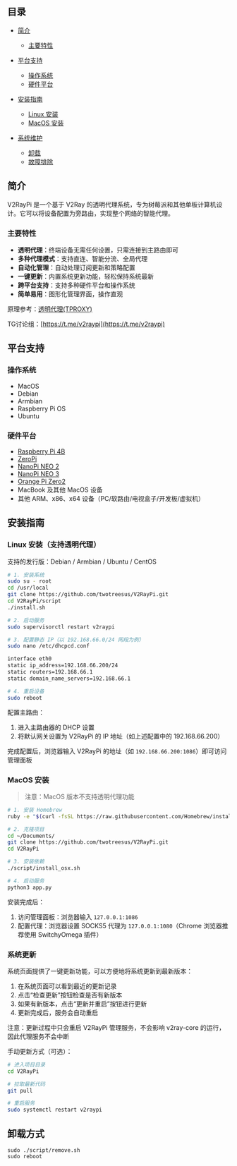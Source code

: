 ## 目录

- [简介](#简介)
  - [主要特性](#主要特性)
- [平台支持](#平台支持)
  - [操作系统](#操作系统)
  - [硬件平台](#硬件平台)
- [安装指南](#安装指南)
  - [Linux 安装](#linux-安装)
  - [MacOS 安装](#macos-安装)

- [系统维护](#系统维护)
  - [卸载](#卸载)
  - [故障排除](#故障排除)

## 简介

V2RayPi 是一个基于 V2Ray 的透明代理系统，专为树莓派和其他单板计算机设计。它可以将设备配置为旁路由，实现整个网络的智能代理。

### 主要特性
- **透明代理**：终端设备无需任何设置，只需连接到主路由即可
- **多种代理模式**：支持直连、智能分流、全局代理
- **自动化管理**：自动处理订阅更新和策略配置
- **一键更新**：内置系统更新功能，轻松保持系统最新
- **跨平台支持**：支持多种硬件平台和操作系统
- **简单易用**：图形化管理界面，操作直观

原理参考：[透明代理(TPROXY)](https://guide.v2fly.org/app/tproxy.html)

TG讨论组：[https://t.me/v2raypi](https://t.me/v2raypi)

## 平台支持

### 操作系统
- MacOS
- Debian
- Armbian
- Raspberry Pi OS
- Ubuntu

### 硬件平台
- [Raspberry Pi 4B](https://www.raspberrypi.com/products/raspberry-pi-4-model-b)
- [ZeroPi](https://wiki.friendlyelec.com/wiki/index.php/ZeroPi)
- [NanoPi NEO 2](https://wiki.friendlyelec.com/wiki/index.php/NanoPi_NEO2)
- [NanoPi NEO 3](https://wiki.friendlyelec.com/wiki/index.php/NanoPi_NEO3)
- [Orange Pi Zero2](http://www.orangepi.cn/Orange%20Pi%20Zero2/index_cn.html)
- MacBook 及其他 MacOS 设备
- 其他 ARM、x86、x64 设备（PC/软路由/电视盒子/开发板/虚拟机）

## 安装指南

### Linux 安装（支持透明代理）
支持的发行版：Debian / Armbian / Ubuntu / CentOS

```bash
# 1. 安装系统
sudo su - root
cd /usr/local
git clone https://github.com/twotreesus/V2RayPi.git
cd V2RayPi/script
./install.sh

# 2. 启动服务
sudo supervisorctl restart v2raypi

# 3. 配置静态 IP（以 192.168.66.0/24 网段为例）
sudo nano /etc/dhcpcd.conf

interface eth0
static ip_address=192.168.66.200/24
static routers=192.168.66.1
static domain_name_servers=192.168.66.1

# 4. 重启设备
sudo reboot
```

配置主路由：
1. 进入主路由器的 DHCP 设置
2. 将默认网关设置为 V2RayPi 的 IP 地址（如上述配置中的 192.168.66.200）

完成配置后，浏览器输入 V2RayPi 的地址（如 `192.168.66.200:1086`）即可访问管理面板

### MacOS 安装
> 注意：MacOS 版本不支持透明代理功能

```bash
# 1. 安装 Homebrew
ruby -e "$(curl -fsSL https://raw.githubusercontent.com/Homebrew/install/master/install)"

# 2. 克隆项目
cd ~/Documents/
git clone https://github.com/twotreesus/V2RayPi.git
cd V2RayPi

# 3. 安装依赖
./script/install_osx.sh

# 4. 启动服务
python3 app.py
```

安装完成后：
1. 访问管理面板：浏览器输入 `127.0.0.1:1086`
2. 配置代理：浏览器设置 SOCKS5 代理为 `127.0.0.1:1080`（Chrome 浏览器推荐使用 SwitchyOmega 插件）

### 系统更新
系统页面提供了一键更新功能，可以方便地将系统更新到最新版本：
1. 在系统页面可以看到最近的更新记录
2. 点击“检查更新”按钮检查是否有新版本
3. 如果有新版本，点击“更新并重启”按钮进行更新
4. 更新完成后，服务会自动重启

注意：更新过程中只会重启 V2RayPi 管理服务，不会影响 v2ray-core 的运行，因此代理服务不会中断

手动更新方式（可选）：
```bash
# 进入项目目录
cd V2RayPi

# 拉取最新代码
git pull

# 重启服务
sudo systemctl restart v2raypi
```



## 卸载方式

```
sudo ./script/remove.sh
sudo reboot

```
